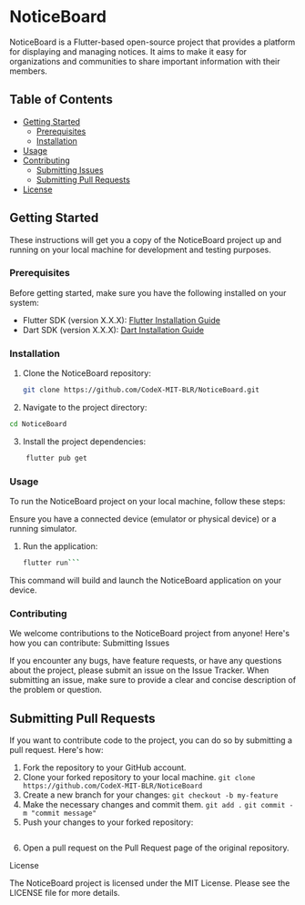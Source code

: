 # NoticeBoard

NoticeBoard is a Flutter-based open-source project that provides a platform for displaying and managing notices. It aims to make it easy for organizations and communities to share important information with their members.

## Table of Contents

- [Getting Started](#getting-started)
  - [Prerequisites](#prerequisites)
  - [Installation](#installation)
- [Usage](#usage)
- [Contributing](#contributing)
  - [Submitting Issues](#submitting-issues)
  - [Submitting Pull Requests](#submitting-pull-requests)
- [License](#license)

## Getting Started

These instructions will get you a copy of the NoticeBoard project up and running on your local machine for development and testing purposes.

### Prerequisites

Before getting started, make sure you have the following installed on your system:

- Flutter SDK (version X.X.X): [Flutter Installation Guide](https://flutter.dev/docs/get-started/install)
- Dart SDK (version X.X.X): [Dart Installation Guide](https://dart.dev/get-dart)

### Installation

1. Clone the NoticeBoard repository:

   ```bash
   git clone https://github.com/CodeX-MIT-BLR/NoticeBoard.git

2. Navigate to the project directory:

```bash
cd NoticeBoard
```
3. Install the project dependencies:

```bash
    flutter pub get
```
### Usage

To run the NoticeBoard project on your local machine, follow these steps:

Ensure you have a connected device (emulator or physical device) or a running simulator.

1. Run the application:
    ```bash
    flutter run```
  This command will build and launch the NoticeBoard application on your device.

### Contributing

We welcome contributions to the NoticeBoard project from anyone! Here's how you can contribute:
Submitting Issues

If you encounter any bugs, have feature requests, or have any questions about the project, please submit an issue on the Issue Tracker. When submitting an issue, make sure to provide a clear and concise description of the problem or question.

## Submitting Pull Requests

If you want to contribute code to the project, you can do so by submitting a pull request. Here's how:

1. Fork the repository to your GitHub account.
2. Clone your forked repository to your local machine. 
```git clone https://github.com/CodeX-MIT-BLR/NoticeBoard```
3. Create a new branch for your changes:
```git checkout -b my-feature```
4. Make the necessary changes and commit them.
```git add .```
```git commit -m "commit message"```
5. Push your changes to your forked repository:
``` git push origin my-feature
```
6. Open a pull request on the Pull Request page of the original repository.

License
   
The NoticeBoard project is licensed under the MIT License. Please see the LICENSE file for more details.
